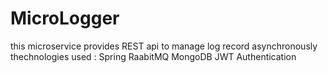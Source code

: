 # MicroLogger
this microservice provides REST api to manage log record asynchronously
thechnologies used :
Spring
RaabitMQ
MongoDB
JWT Authentication
